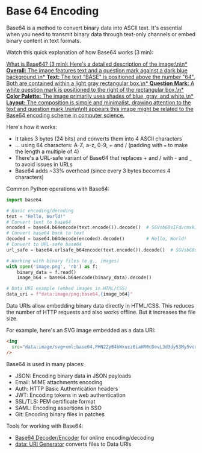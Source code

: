# Base 64 Encoding

Base64 is a method to convert binary data into ASCII text. It's essential when you need to transmit binary data through text-only channels or embed binary content in text formats.

Watch this quick explanation of how Base64 works (3 min):

[What is Base64? (3 min): Here\'s a detailed description of the image:\n\n* **Overall:** The image features text and a question mark against a dark blue background.\n* **Text:** The text "BASE" is positioned above the number "64". Both are contained within a light gray rectangular box.\n* **Question Mark:** A white question mark is positioned to the right of the rectangular box.\n* **Color Palette:** The image primarily uses shades of blue, gray, and white.\n* **Layout:** The composition is simple and minimalist, drawing attention to the text and question mark.\n\n\n\nIt appears this image might be related to the Base64 encoding scheme in computer science.](https://youtu.be_8qkxeZmKmOY)

Here's how it works:

- It takes 3 bytes (24 bits) and converts them into 4 ASCII characters
- ... using 64 characters: A-Z, a-z, 0-9, + and / (padding with `=` to make the length a multiple of 4)
- There's a URL-safe variant of Base64 that replaces + and / with - and \_ to avoid issues in URLs
- Base64 adds ~33% overhead (since every 3 bytes becomes 4 characters)

Common Python operations with Base64:

```python
import base64

# Basic encoding/decoding
text = "Hello, World!"
# Convert text to base64
encoded = base64.b64encode(text.encode()).decode()  # SGVsbG8sIFdvcmxkIQ==
# Convert base64 back to text
decoded = base64.b64decode(encoded).decode()        # Hello, World!
# Convert to URL-safe base64
url_safe = base64.urlsafe_b64encode(text.encode()).decode()  # SGVsbG8sIFdvcmxkIQ==

# Working with binary files (e.g., images)
with open('image.png', 'rb') as f:
    binary_data = f.read()
    image_b64 = base64.b64encode(binary_data).decode()

# Data URI example (embed images in HTML/CSS)
data_uri = f"data:image/png;base64,{image_b64}"
```

Data URIs allow embedding binary data directly in HTML/CSS. This reduces the number of HTTP requests and also works offline. But it increases the file size.

For example, here's an SVG image embedded as a data URI:

```html
<img
  src="data:image/svg+xml;base64,PHN2ZyB4bWxucz0iaHR0cDovL3d3dy53My5vcmcvMjAwMC9zdmciIHZpZXdCb3g9IjAgMCAzMiAzMiI+PGNpcmNsZSBjeD0iMTYiIGN5PSIxNiIgcj0iMTUiIGZpbGw9IiMyNTYzZWIiLz48cGF0aCBmaWxsPSIjZmZmIiBkPSJtMTYgNyAyIDcgNyAyLTcgMi0yIDctMi03LTctMiA3LTJaIi8+PC9zdmc+"
/>
```

Base64 is used in many places:

- JSON: Encoding binary data in JSON payloads
- Email: MIME attachments encoding
- Auth: HTTP Basic Authentication headers
- JWT: Encoding tokens in web authentication
- SSL/TLS: PEM certificate format
- SAML: Encoding assertions in SSO
- Git: Encoding binary files in patches

Tools for working with Base64:

- [Base64 Decoder/Encoder](https://www.base64decode.org/) for online encoding/decoding
- [data: URI Generator](https://dopiaza.org/tools/datauri/index.php) converts files to Data URIs
